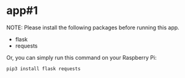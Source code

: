 # app#1

NOTE: Please install the following packages before running this app.

- flask
- requests

Or, you can simply run this command on your Raspberry Pi:

```
pip3 install flask requests
```